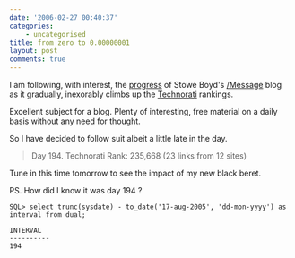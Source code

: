```yaml
---
date: '2006-02-27 00:40:37'
categories:
    - uncategorised
title: from zero to 0.00000001
layout: post
comments: true
---
```

I am following, with interest, the
[progress](http://www.stoweboyd.com/message/2006/01/starting_from_z.html)
of Stowe Boyd's [/Message](http://www.stoweboyd.com/message/) blog as
it gradually, inexorably climbs up the
[Technorati](http://technorati.com/) rankings.

Excellent subject for a blog. Plenty of interesting, free material on a
daily basis without any need for thought.

So I have decided to follow suit albeit a little late in the day.

> Day 194. Technorati Rank: 235,668 (23 links from 12 sites)

Tune in this time tomorrow to see the impact of my new black beret.

PS. How did I know it was day 194 ?

    SQL> select trunc(sysdate) - to_date('17-aug-2005', 'dd-mon-yyyy') as interval from dual;

    INTERVAL
    ----------
    194

